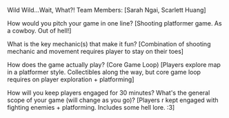 Wild Wild...Wait, What?!
Team Members: [Sarah Ngai, Scarlett Huang]

How would you pitch your game in one line? [Shooting platformer game. As a cowboy. Out of hell!]

What is the key mechanic(s) that make it fun? [Combination of shooting mechanic and movement requires player to stay on their toes]

How does the game actually play? (Core Game Loop) [Players explore map in a platformer style. Collectibles along the way, but core game loop requires on player exploration + platforming]

How will you keep players engaged for 30 minutes? What's the general scope of your game (will change as you go)? [Players r kept engaged with fighting enemies + platforming. Includes some hell lore. :3]
